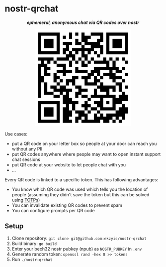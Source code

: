 # nostr-qrchat

<p align="center">
  <b><i>ephemeral, anonymous chat via QR codes over nostr</i></b><br/>
<p align="center">
  <a href="https://chat.ekzyis.com/d80100db1ba1574d" target="_blank">
    <img src="./qr.png" alt="Example QR code">
  </a>
</p>

Use cases:

- put a QR code on your letter box so people at your door can reach you without any PII
- put QR codes anywhere where people may want to open instant support chat sessions
- put QR code at your website to let people chat with you
- ...

Every QR code is linked to a specific token. This has following advantages:

- You know which QR code was used which tells you the location of people
  (assuming they didn't save the token but this can be solved using [TOTPs](https://en.wikipedia.org/wiki/Time-based_one-time_password))
- You can invalidate existing QR codes to prevent spam
- You can configure prompts per QR code

## Setup

1. Clone repository: `git clone git@github.com:ekzyis/nostr-qrchat`
2. Build binary: `go build`
3. Enter your bech32 nostr pubkey (npub) as `NOSTR_PUBKEY` in `.env`
4. Generate random token: `openssl rand -hex 8 >> tokens`
5. Run `./nostr-qrchat`
